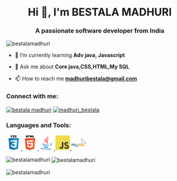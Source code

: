 <h1 align="center">Hi 👋, I'm BESTALA MADHURI</h1>
<h3 align="center">A passionate software developer from India</h3>

<p align="left"> <img src="https://komarev.com/ghpvc/?username=bestalamadhuri&label=Profile%20views&color=0e75b6&style=flat" alt="bestalamadhuri" /> </p>

- 🌱 I’m currently learning **Adv java, Javascript**

- 💬 Ask me about **Core java,CSS,HTML,My SQL**

- 📫 How to reach me **madhuribestala@gmail.com**

<h3 align="left">Connect with me:</h3>
<p align="left">
<a href="https://linkedin.com/in/bestala madhuri" target="blank"><img align="center" src="https://raw.githubusercontent.com/rahuldkjain/github-profile-readme-generator/master/src/images/icons/Social/linked-in-alt.svg" alt="bestala madhuri" height="30" width="40" /></a>
<a href="https://instagram.com/madhuri_bestala" target="blank"><img align="center" src="https://raw.githubusercontent.com/rahuldkjain/github-profile-readme-generator/master/src/images/icons/Social/instagram.svg" alt="madhuri_bestala" height="30" width="40" /></a>
</p>

<h3 align="left">Languages and Tools:</h3>
<p align="left"> <a href="https://www.w3schools.com/css/" target="_blank" rel="noreferrer"> <img src="https://raw.githubusercontent.com/devicons/devicon/master/icons/css3/css3-original-wordmark.svg" alt="css3" width="40" height="40"/> </a> <a href="https://www.w3.org/html/" target="_blank" rel="noreferrer"> <img src="https://raw.githubusercontent.com/devicons/devicon/master/icons/html5/html5-original-wordmark.svg" alt="html5" width="40" height="40"/> </a>
  <a href="https://www.java.com" target="_blank" rel="noreferrer"> <img src="https://raw.githubusercontent.com/devicons/devicon/master/icons/java/java-original.svg" alt="java" width="40" height="40"/> </a> <a href="https://developer.mozilla.org/en-US/docs/Web/JavaScript" target="_blank" rel="noreferrer"> <img src="https://raw.githubusercontent.com/devicons/devicon/master/icons/javascript/javascript-original.svg" alt="javascript" width="40" height="40"/> </a> 
  <a href="https://www.mysql.com/" target="_blank" rel="noreferrer"> <img src="https://raw.githubusercontent.com/devicons/devicon/master/icons/mysql/mysql-original-wordmark.svg" alt="mysql" width="40" height="40"/> </a> </p>

<p><img align="left" src="https://github-readme-stats.vercel.app/api/top-langs?username=bestalamadhuri&show_icons=true&locale=en&layout=compact" alt="bestalamadhuri" /></p>

<p>&nbsp;<img align="center" src="https://github-readme-stats.vercel.app/api?username=bestalamadhuri&show_icons=true&locale=en" alt="bestalamadhuri" /></p>

<p><img align="center" src="https://github-readme-streak-stats.herokuapp.com/?user=bestalamadhuri&" alt="bestalamadhuri" /></p>
